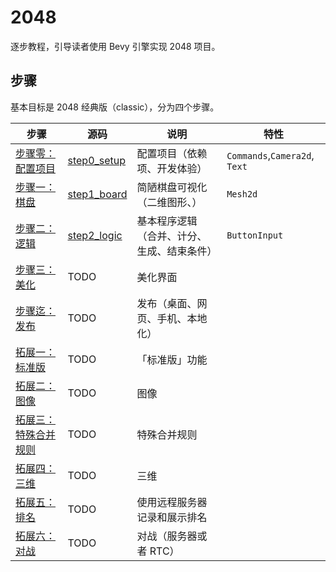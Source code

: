 # 2048

逐步教程，引导读者使用 Bevy 引擎实现 2048 项目。

## 步骤

基本目标是 2048 经典版（classic），分为四个步骤。

| 步骤                                     | 源码                                 | 说明                                       | 特性                          |
| ---------------------------------------- | ------------------------------------ | ------------------------------------------ | ----------------------------- |
| [步骤零：配置项目](./step0_setup.md)     | [step0_setup](../../../step0_setup/) | 配置项目（依赖项、开发体验）               | `Commands`,`Camera2d`, `Text` |
| [步骤一：棋盘](./step1_board.md)         | [step1_board](../../../step1_board/) | 简陋棋盘可视化（二维图形、）               | `Mesh2d`                      |
| [步骤二：逻辑](./step2_logic.md)         | [step2_logic](../../../step2_logic/) | 基本程序逻辑（合并、计分、生成、结束条件） | `ButtonInput`                 |
| [步骤三：美化](./step3_beautify.md)      | TODO                                 | 美化界面                                   |                               |
| [步骤迄：发布](./stepA_distribute.md)    | TODO                                 | 发布（桌面、网页、手机、本地化）           |                               |
| [拓展一：标准版](./stepX1_standard.md)   | TODO                                 | 「标准版」功能                             |                               |
| [拓展二：图像](./stepX2_image.md)        | TODO                                 | 图像                                       |                               |
| [拓展三：特殊合并规则](./stepX3_rule.md) | TODO                                 | 特殊合并规则                               |                               |
| [拓展四：三维](./stepX4_3d.md)           | TODO                                 | 三维                                       |                               |
| [拓展五：排名](./stepX5_rank.md)         | TODO                                 | 使用远程服务器记录和展示排名               |                               |
| [拓展六：对战](./stepX6_versus.md)       | TODO                                 | 对战（服务器或者 RTC）                     |                               |
